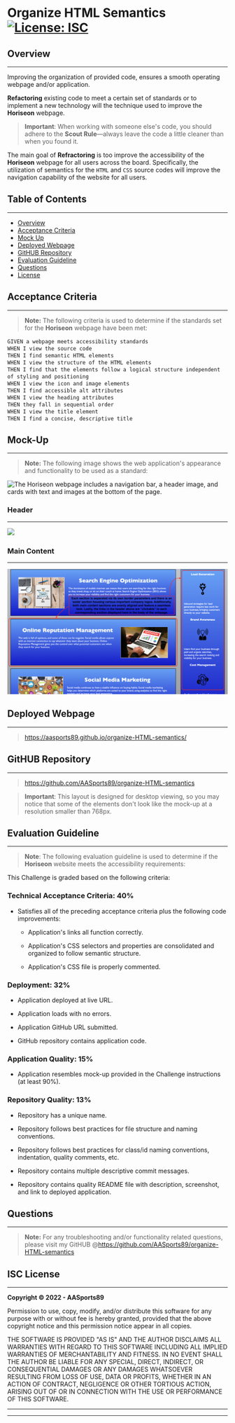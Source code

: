 # **Organize HTML Semantics** [![License: ISC](https://img.shields.io/badge/License-ISC-blue.svg)](#isc-license)

## Overview 
---
Improving the organization of provided code, ensures a smooth operating webpage and/or application.

**Refactoring** existing code to meet a certain set of standards or to implement a new technology will the technique used to improve the **Horiseon** webpage.

> **Important**: When working with someone else's code, you should adhere to the **Scout Rule**&mdash;always leave the code a little cleaner than when you found it.

The main goal of **Refractoring** is too improve the accessibility of the **Horiseon** webpage for all users across the board. Specifically, the utilization of semantics for the ```HTML``` and ```CSS``` source codes will improve the navigation capability of the website for all users.

## Table of Contents
---

  * [Overview](#overview)
  * [Acceptance Criteria](#acceptance-criteria)
  * [Mock Up](#mock-up)
  * [Deployed Webpage](#deployed-webpage)
  * [GitHUB Repository](#github-repository)
  * [Evaluation Guideline](#evaluation-guideline)
  * [Questions](#questions)
  * [License](#isc-license)

## Acceptance Criteria
---
> **Note:** The following criteria is used to determine if the standards set for the **Horiseon** webpage have been met:
```
GIVEN a webpage meets accessibility standards
WHEN I view the source code
THEN I find semantic HTML elements
WHEN I view the structure of the HTML elements
THEN I find that the elements follow a logical structure independent of styling and positioning
WHEN I view the icon and image elements
THEN I find accessible alt attributes
WHEN I view the heading attributes
THEN they fall in sequential order
WHEN I view the title element
THEN I find a concise, descriptive title
```

## Mock-Up
---
> **Note:** The following image shows the web application's appearance and functionality to be used as a standard:

![The Horiseon webpage includes a navigation bar, a header image, and cards with text and images at the bottom of the page.](./assets/images/horiseon.gif)

### Header
----
<img src="./assets/images/header.png">

### Main Content
----
<img src="./assets/images/body.png">

## Deployed Webpage
---
> https://aasports89.github.io/organize-HTML-semantics/

## GitHUB Repository
---
> https://github.com/AASports89/organize-HTML-semantics

> **Important**: This layout is designed for desktop viewing, so you may notice that some of the elements don't look like the mock-up at a resolution smaller than 768px. 

## Evaluation Guideline
---
> **Note**: The following evaluation guideline is used to determine if the **Horiseon** website meets the accessibility requirements:

This Challenge is graded based on the following criteria: 

### Technical Acceptance Criteria: 40%

* Satisfies all of the preceding acceptance criteria plus the following code improvements:

  * Application's links all function correctly.

  * Application's CSS selectors and properties are consolidated and organized to follow semantic structure.

  * Application's CSS file is properly commented.

### Deployment: 32%

* Application deployed at live URL.

* Application loads with no errors.

* Application GitHub URL submitted.

* GitHub repository contains application code.

### Application Quality: 15%

* Application resembles mock-up provided in the Challenge instructions (at least 90%).

### Repository Quality: 13%

* Repository has a unique name.

* Repository follows best practices for file structure and naming conventions.

* Repository follows best practices for class/id naming conventions, indentation, quality comments, etc.

* Repository contains multiple descriptive commit messages.

* Repository contains quality README file with description, screenshot, and link to deployed application.

## Questions
---
> **Note:** For any troubleshooting and/or functionality related questions, please visit my GitHUB @https://github.com/AASports89/organize-HTML-semantics

## **ISC License**
---
**Copyright © 2022 - AASports89**

Permission to use, copy, modify, and/or distribute this software for any purpose with or without fee is hereby granted, provided that the above copyright notice and this permission notice appear in all copies.

THE SOFTWARE IS PROVIDED "AS IS" AND THE AUTHOR DISCLAIMS ALL WARRANTIES WITH REGARD TO THIS SOFTWARE INCLUDING ALL IMPLIED WARRANTIES OF MERCHANTABILITY AND FITNESS. IN NO EVENT SHALL THE AUTHOR BE LIABLE FOR ANY SPECIAL, DIRECT, INDIRECT, OR CONSEQUENTIAL DAMAGES OR ANY DAMAGES WHATSOEVER RESULTING FROM LOSS OF USE, DATA OR PROFITS, WHETHER IN AN ACTION OF CONTRACT, NEGLIGENCE OR OTHER TORTIOUS ACTION, ARISING OUT OF OR IN CONNECTION WITH THE USE OR PERFORMANCE OF THIS SOFTWARE.

---
---